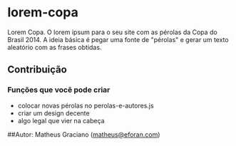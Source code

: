 lorem-copa
==========

Lorem Copa. O lorem ipsum para o seu site com as pérolas da Copa do Brasil 2014.
A ideia básica é pegar uma fonte de "pérolas" e gerar um texto aleatório com as frases obtidas.

## Contribuição

### Funções que você pode criar
* colocar novas pérolas no perolas-e-autores.js
* criar um design decente
* algo legal que vier na cabeça

##Autor: Matheus Graciano (matheus@eforan.com)
